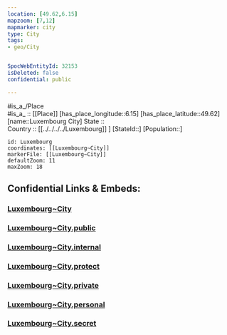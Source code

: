 ```yaml
---
location: [49.62,6.15] 
mapzoom: [7,12] 
mapmarker: city 
type: City
tags:
- geo/City


SpocWebEntityId: 32153
isDeleted: false
confidential: public

---
```

#is_a_/Place  
#is_a_ :: [[Place]] 
[has_place_longitude::6.15] 
[has_place_latitude::49.62] 
[name::Luxembourg City] 
State ::  
Country :: [[../../../../Luxembourg]] ] 
[StateId::] 
[Population::] 



```leaflet
id: Luxembourg
coordinates: [[Luxembourg~City]] 
markerFile: [[Luxembourg~City]] 
defaultZoom: 11 
maxZoom: 18
```


## Confidential Links & Embeds: 

### [Luxembourg~City](/_Standards/Earth/Continent/Europe/Europe~West/Luxembourg/City/Luxembourg~City.md) 

### [Luxembourg~City.public](/_public/Earth/Continent/Europe/Europe~West/Luxembourg/City/Luxembourg~City.public.md) 

### [Luxembourg~City.internal](/_internal/Earth/Continent/Europe/Europe~West/Luxembourg/City/Luxembourg~City.internal.md) 

### [Luxembourg~City.protect](/_protect/Earth/Continent/Europe/Europe~West/Luxembourg/City/Luxembourg~City.protect.md) 

### [Luxembourg~City.private](/_private/Earth/Continent/Europe/Europe~West/Luxembourg/City/Luxembourg~City.private.md) 

### [Luxembourg~City.personal](/_personal/Earth/Continent/Europe/Europe~West/Luxembourg/City/Luxembourg~City.personal.md) 

### [Luxembourg~City.secret](/_secret/Earth/Continent/Europe/Europe~West/Luxembourg/City/Luxembourg~City.secret.md)

